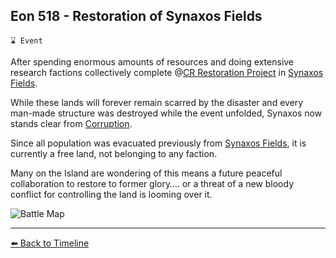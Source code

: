 ## Eon 518 - Restoration of Synaxos Fields

`⌛ Event`

After spending enormous amounts of resources and doing extensive research factions collectively complete @[CR Restoration Project](https://zeithalt.github.io/r/cr_restoration_project.html) in [Synaxos Fields](https://zeithalt.github.io/r/synaxos_fields.html).

While these lands will forever remain scarred by the disaster and every man-made structure was destroyed while the event unfolded, Synaxos now stands clear from [Corruption](https://zeithalt.github.io/r/corruption.html).

Since all population was evacuated previously from [Synaxos Fields](https://zeithalt.github.io/r/synaxos_fields.html), it is currently a free land, not belonging to any faction.

Many on the Island are wondering of this means a future peaceful collaboration to restore  to former glory…. or a threat of a new bloody conflict for controlling the land is looming over it. 

![Battle Map](https://zeithalt.github.io/t/m/eon0518.png)


----------
[⬅️ Back to Timeline](https://zeithalt.github.io/t/#eon0518)